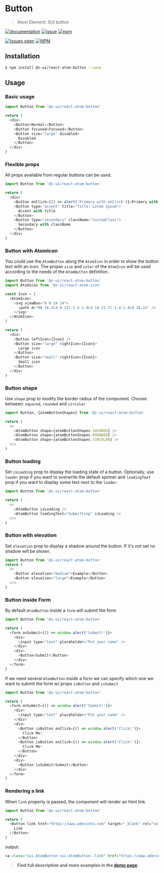 # Button

> Atom Element: SUI button

[![documentation](https://img.shields.io/badge/read%20the%20doc-black?logo=readthedocs)](https://sui-components.vercel.app/workbench/atom/button/)
[![issue](https://img.shields.io/badge/report%20a%20bug-black?logo=openbugbounty&logoColor=red)](https://github.com/SUI-Components/sui-components/issues/new?&projects=4&template=bug-report.yml&assignees=&template=report-a-bug.yml&title=🪲+&labels=bug,component,atom,button)
[![npm](https://img.shields.io/npm/dt/%40s-ui/react-atom-button?logo=npm&labelColor=black)](https://www.npmjs.com/package/@s-ui/react-atom-button)

[![Issues open](https://img.shields.io/github/issues-search/SUI-Components/sui-components?query=is%3Aopen%20label%3Acomponent%20label%3Abutton&logo=openbugbounty&logoColor=red&label=issues%20open&color=red)](https://github.com/SUI-Components/sui-components/issues?q=is%3Aopen+label%3Acomponent+label%3Abutton)
[![NPM](https://img.shields.io/npm/l/%40s-ui%2Freact-atom-button)](https://github.com/SUI-Components/sui-components/blob/main/components/atom/button/LICENSE.md)

## Installation

```sh
$ npm install @s-ui/react-atom-button --save
```

## Usage

### Basic usage

```js
import Button from '@s-ui/react-atom-button'

return (
  <div>
    <Button>Normal</Button>
    <Button focused>Focused</Button>
    <Button size="large" disabled>
      Disabled
    </Button>
  </div>
)
```

### Flexible props

All props available from regular buttons can be used.

```js
import Button from '@s-ui/react-atom-button'

return (
  <div>
    <Button onClick={() => alert('Primary with onClick')}>Primary with onClick</Button>
    <Button type="accent" title="Title: Lorem Ipsum">
      Accent with title
    </Button>
    <Button type="secondary" className="customClass">
      Secondary with className
    </Button>
  </div>
)
```

### Button with AtomIcon

You could use the `AtomButton` along the `AtomIcon` in order to show the button text with an icon. The proper `size` and `color` of the `AtomIcon` will be used according to the needs of the `AtomButton` definition.

```js
import Button from '@s-ui/react-atom-button'
import AtomIcon from '@s-ui/react-atom-icon'

const Icon = (
  <AtomIcon>
    <svg viewBox="0 0 24 24">
      <path d="M9 16.2L4.8 12l-1.4 1.4L9 19 21 7l-1.4-1.4L9 16.2z" />
    </svg>
  </AtomIcon>
)

return (
  <div>
    <Button leftIcon={Icon} />
    <Button size="large" rightIcon={Icon}>
      Large icon
    </Button>
    <Button size="small" rightIcon={Icon}>
      Small icon
    </Button>
  </div>
)
```

### Button shape

Use `shape` prop to modify the border radius of the component. Choose between: `squared`, `rounded` and `circular`

```js
import Button, {atomButtonShapes} from '@s-ui/react-atom-button'

return (
  <>
    <AtomButton shape={atomButtonShapes.SQUARED} />
    <AtomButton shape={atomButtonShapes.ROUNDED} />
    <AtomButton shape={atomButtonShapes.CIRCULAR} />
  </>
)
```

### Button loading

Set `isLoading` prop to display the loading state of a button. Optionally, use `loader` prop if you want to overwrite the default spinner and `loadingText` prop if you want to display some text next to the `loader`.

```js
import Button from '@s-ui/react-atom-button'

return (
  <>
    <AtomButton isLoading />
    <AtomButton loadingText="Submitting" isLoading />
  </>
)
```

### Button with elevation

Set `elevation` prop to display a shadow around the button. If it's not set no shadow will be shown.

```js
import Button from '@s-ui/react-atom-button'
return (
  <>
    <Button elevation="medium">Example</Button>
    <Button elevation="large">Example</Button>
  </>
)
```

### Button inside Form

By default `AtomButton` inside a `form` will submit the form

```js
import Button from '@s-ui/react-atom-button'

return (
  <form onSubmit={() => window.alert('Submit!')}>
    <div>
      <input type="text" placeholder="Put your name" />
    </div>
    <div>
      <Button>Submit</Button>
    </div>
  </form>
)
```

If we need several `AtomButton` inside a form we can specify which one we want to submit the form w/ props `isButton` and `isSubmit`

```js
import Button from '@s-ui/react-atom-button'

return (
  <form onSubmit={() => window.alert('Submit!')}>
    <div>
      <input type="text" placeholder="Put your name" />
    </div>
    <div>
      <Button isButton onClick={() => window.alert('Click!')}>
        Click Me!
      </Button>
      <Button isButton onClick={() => window.alert('Click!')}>
        Click Me!
      </Button>
    </div>
    <div>
      <Button isSubmit>Submit</Button>
    </div>
  </form>
)
```

### Rendering a link

When `link` property is passed, the component will render an html link.

```js
import Button from '@s-ui/react-atom-button'

return (
  <Button link href="https://www.adevinta.com" target="_blank" rel="nofollow noopener">
    Link
  </Button>
)
```

output:

```html
<a class="sui-AtomButton sui-AtomButton--link" href="https://www.adevinta.com" target="_blank">Link</a>
```

> **Find full description and more examples in the [demo page](https://sui-components.now.sh/workbench/atom/button).**
